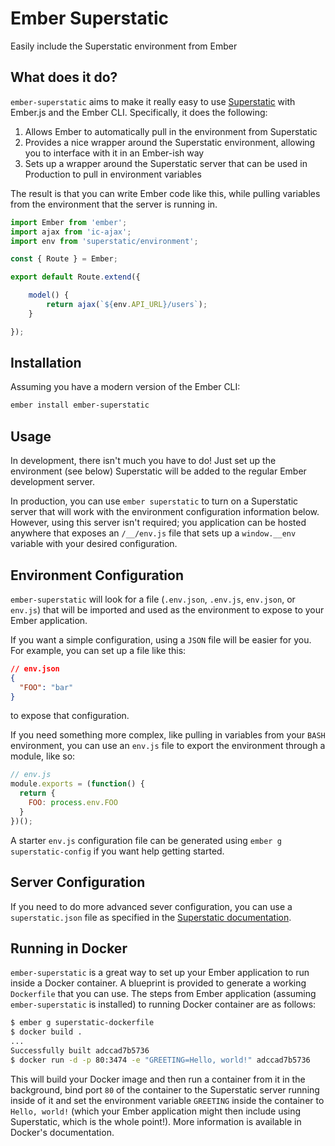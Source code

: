 # Ember Superstatic

Easily include the Superstatic environment from Ember

## What does it do?

`ember-superstatic` aims to make it really easy to use [Superstatic][superstatic-github] with Ember.js and the Ember CLI.  Specifically, it does the following:

1. Allows Ember to automatically pull in the environment from Superstatic
2. Provides a nice wrapper around the Superstatic environment, allowing you to interface with it in an Ember-ish way
3. Sets up a wrapper around the Superstatic server that can be used in Production to pull in environment variables

The result is that you can write Ember code like this, while pulling variables from the environment that the server is running in.

```javascript
import Ember from 'ember';
import ajax from 'ic-ajax';
import env from 'superstatic/environment';

const { Route } = Ember;

export default Route.extend({

    model() {
        return ajax(`${env.API_URL}/users`);
    }

});
```

## Installation

Assuming you have a modern version of the Ember CLI:

```bash
ember install ember-superstatic
```

## Usage

In development, there isn't much you have to do! Just set up the environment (see below) Superstatic will be added to the regular Ember development server.

In production, you can use `ember superstatic` to turn on a Superstatic server that will work with the environment configuration information below.  However, using this server isn't required; you application can be hosted anywhere that exposes an `/__/env.js` file that sets up a `window.__env` variable with your desired configuration.


## Environment Configuration

`ember-superstatic` will look for a file (`.env.json`, `.env.js`, `env.json`, or `env.js`) that will be imported and used as the environment to expose to your Ember application.

If you want a simple configuration, using a `JSON` file will be easier for you.  For example, you can set up a file like this:

```json
// env.json
{
  "FOO": "bar"
}
```

to expose that configuration.

If you need something more complex, like pulling in variables from your `BASH` environment, you can use an `env.js` file to export the environment through a module, like so:

```javascript
// env.js
module.exports = (function() {
  return {
    FOO: process.env.FOO
  }
})();
```

A starter `env.js` configuration file can be generated using `ember g superstatic-config` if you want help getting started.

## Server Configuration

If you need to do more advanced sever configuration, you can use a `superstatic.json` file as specified in the [Superstatic documentation][superstatic-config-docs].


## Running in Docker

`ember-superstatic` is a great way to set up your Ember application to run inside a Docker container.  A blueprint is provided to generate a working `Dockerfile` that you can use.  The steps from Ember application (assuming `ember-superstatic` is installed) to running Docker container are as follows:

```bash
$ ember g superstatic-dockerfile
$ docker build .
...
Successfully built adccad7b5736
$ docker run -d -p 80:3474 -e "GREETING=Hello, world!" adccad7b5736
```

This will build your Docker image and then run a container from it in the background, bind port `80` of the container to the Superstatic server running inside of it and set the environment variable `GREETING` inside the container to `Hello, world!` (which your Ember application might then include using Superstatic, which is the whole point!).  More information is available in Docker's documentation.


[superstatic-github]: https://github.com/firebase/superstatic
[superstatic-config-docs]: http://superstatic.org/#configuration
